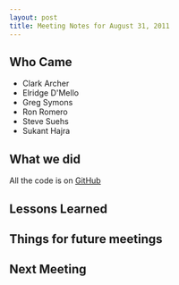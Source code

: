 ```yaml
---
layout: post
title: Meeting Notes for August 31, 2011
---
```


Who Came
--------

* Clark Archer 
* Elridge D'Mello 
* Greg Symons 
* Ron Romero 
* Steve Suehs 
* Sukant Hajra 

What we did
-----------

All the code is on [GitHub][1]

Lessons Learned
---------------

Things for future meetings
--------------------------

Next Meeting
------------

[1]: http://github.com/austincodedojo/meeting-code-2011-08-31 "The code from the August 31, 2011 meeting"
